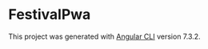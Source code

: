 # FestivalPwa

This project was generated with [Angular CLI](https://github.com/angular/angular-cli) version 7.3.2.
